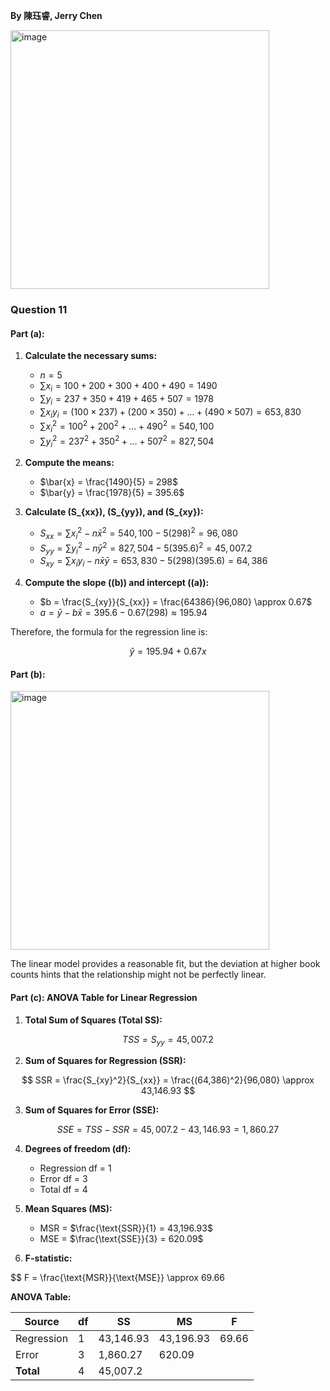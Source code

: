 **By 陳珏睿, Jerry Chen**

<img width="414" alt="image" src="https://github.com/user-attachments/assets/22e00144-6bb6-43f2-864d-b5690ae20cdd" />

### Question 11
#### Part (a):
1. **Calculate the necessary sums:**
   - $n = 5$
   - $\sum x_i = 100 + 200 + 300 + 400 + 490 = 1490$
   - $\sum y_i = 237 + 350 + 419 + 465 + 507 = 1978$
   - $\sum x_i y_i = (100 \times 237) + (200 \times 350) + \dots + (490 \times 507) = 653,830$
   - $\sum x_i^2 = 100^2 + 200^2 + \dots + 490^2 = 540,100$
   - $\sum y_i^2 = 237^2 + 350^2 + \dots + 507^2 = 827,504$

2. **Compute the means:**
   - $\bar{x} = \frac{1490}{5} = 298$
   - $\bar{y} = \frac{1978}{5} = 395.6$

3. **Calculate \(S_{xx}\), \(S_{yy}\), and \(S_{xy}\):**
   - $S_{xx} = \sum x_i^2 - n\bar{x}^2 = 540,100 - 5(298)^2 = 96,080$
   - $S_{yy} = \sum y_i^2 - n\bar{y}^2 = 827,504 - 5(395.6)^2 = 45,007.2$
   - $S_{xy} = \sum x_i y_i - n\bar{x}\bar{y} = 653,830 - 5(298)(395.6) = 64,386$

4. **Compute the slope (\(b\)) and intercept (\(a\)):**
   - $b = \frac{S_{xy}}{S_{xx}} = \frac{64386}{96,080} \approx 0.67$
   - $a = \bar{y} - b\bar{x} = 395.6 - 0.67(298) \approx 195.94$

Therefore, the formula for the regression line is:

$$
\hat{y} = 195.94 + 0.67x
$$

#### Part (b): 

<img width="414" alt="image" src="https://github.com/user-attachments/assets/441eb1f6-20ce-4239-ae28-a61b5c63afa1" />

The linear model provides a reasonable fit, but the deviation at higher book counts hints that the relationship might not be perfectly linear.


#### Part (c): ANOVA Table for Linear Regression

1. **Total Sum of Squares (Total SS):**

$$
TSS = S_{yy} = 45,007.2
$$

2. **Sum of Squares for Regression (SSR):**
 
$$
SSR = \frac{S_{xy}^2}{S_{xx}} = \frac{(64,386)^2}{96,080} \approx 43,146.93
$$

3. **Sum of Squares for Error (SSE):**

$$
SSE = TSS - SSR = 45,007.2-43,146.93 = 1,860.27
$$

4. **Degrees of freedom (df):**
   - Regression df = 1
   - Error df = 3
   - Total df = 4

5. **Mean Squares (MS):**
   - MSR = $\frac{\text{SSR}}{1} = 43,196.93$
   - MSE = $\frac{\text{SSE}}{3} = 620.09$

6. **F-statistic:**
   
$$
F = \frac{\text{MSR}}{\text{MSE}} \approx 69.66

**ANOVA Table:**

| Source       | df  | SS       | MS       | F        |
|--------------|-----|----------|----------|----------|
| Regression   | 1   | 43,146.93 | 43,196.93 | 69.66|
| Error        | 3   | 1,860.27| 620.09|          |
| **Total**    | 4   | 45,007.2 |          |          |
